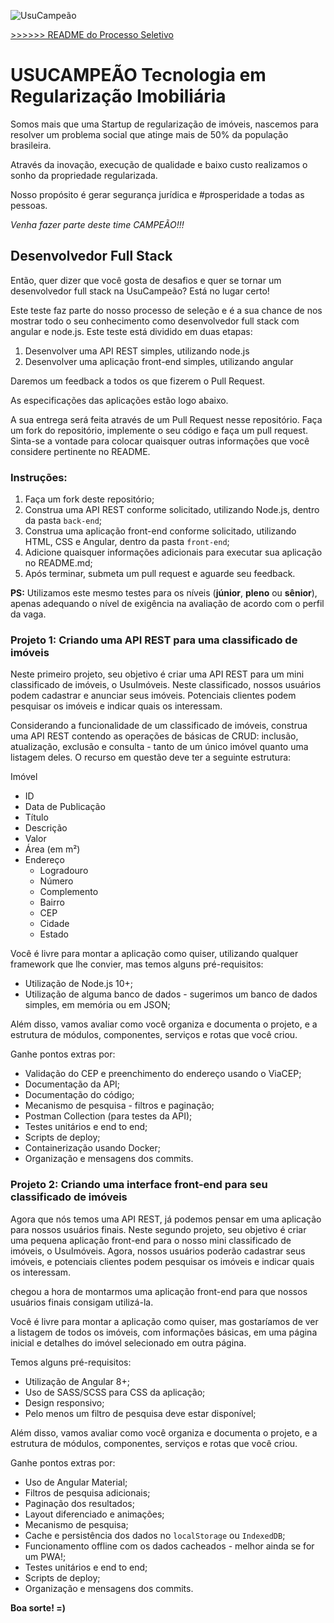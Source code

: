 ![UsuCampeão](logo.png)

[>>>>>> README do Processo Seletivo](READTHIS.md)

# USUCAMPEÃO Tecnologia em Regularização Imobiliária

Somos mais que uma Startup de regularização de imóveis, nascemos para resolver um problema social que atinge mais de 50% da população brasileira.

Através da inovação, execução de qualidade e baixo custo realizamos o sonho da propriedade regularizada.

Nosso propósito é gerar segurança jurídica e #prosperidade a todas as pessoas.

*Venha fazer parte deste time CAMPEÃO!!!*

## Desenvolvedor Full Stack

Então, quer dizer que você gosta de desafios e quer se tornar um desenvolvedor full stack na UsuCampeão? Está no lugar certo!

Este teste faz parte do nosso processo de seleção e é a sua chance de nos mostrar todo o seu conhecimento como desenvolvedor full stack com angular e node.js. Este teste está dividido em duas etapas:

1. Desenvolver uma API REST simples, utilizando node.js
1. Desenvolver uma aplicação front-end simples, utilizando angular

Daremos um feedback a todos os que fizerem o Pull Request.

As especificações das aplicações estão logo abaixo.

A sua entrega será feita através de um Pull Request nesse repositório. Faça um fork do repositório, implemente o seu código e faça um pull request. Sinta-se a vontade para colocar quaisquer outras informações que você considere pertinente no README.

### Instruções:

1. Faça um fork deste repositório;
2. Construa uma API REST conforme solicitado, utilizando Node.js, dentro da pasta ```back-end```;
3. Construa uma aplicação front-end conforme solicitado, utilizando HTML, CSS e Angular, dentro da pasta ```front-end```;
4. Adicione quaisquer informações adicionais para executar sua aplicação no README.md;
5. Após terminar, submeta um pull request e aguarde seu feedback.

**PS:** Utilizamos este mesmo testes para os níveis (**júnior**, **pleno** ou **sênior**), apenas adequando o nível de exigência na avaliação de acordo com o perfil da vaga.

### Projeto 1: Criando uma API REST para uma classificado de imóveis

Neste primeiro projeto, seu objetivo é criar uma API REST para um mini classificado de imóveis, o UsuImóveis. Neste classificado, nossos usuários podem cadastrar e anunciar seus imóveis. Potenciais clientes podem pesquisar os imóveis e indicar quais os interessam.

Considerando a funcionalidade de um classificado de imóveis, construa uma API REST contendo as operações de básicas de CRUD: inclusão, atualização, exclusão e consulta - tanto de um único imóvel quanto uma listagem deles. O recurso em questão deve ter a seguinte estrutura:

Imóvel
- ID
- Data de Publicação
- Título
- Descrição
- Valor
- Área (em m²)
- Endereço
  - Logradouro
  - Número
  - Complemento
  - Bairro
  - CEP
  - Cidade
  - Estado

Você é livre para montar a aplicação como quiser, utilizando qualquer framework que lhe convier, mas temos alguns pré-requisitos:
- Utilização de Node.js 10+;
- Utilização de alguma banco de dados - sugerimos um banco de dados simples, em memória ou em JSON;

Além disso, vamos avaliar como você organiza e documenta o projeto, e a estrutura de módulos, componentes, serviços e rotas que você criou.

Ganhe pontos extras por:
- Validação do CEP e preenchimento do endereço usando o ViaCEP;
- Documentação da API;
- Documentação do código;
- Mecanismo de pesquisa - filtros e paginação;
- Postman Collection (para testes da API);
- Testes unitários e end to end;
- Scripts de deploy;
- Containerização usando Docker;
- Organização e mensagens dos commits.

### Projeto 2: Criando uma interface front-end para seu classificado de imóveis

Agora que nós temos uma API REST, já podemos pensar em uma aplicação para nossos usuários finais. Neste segundo projeto, seu objetivo é criar uma pequena aplicação front-end para o nosso mini classificado de imóveis, o UsuImóveis. Agora, nossos usuários poderão cadastrar seus imóveis, e potenciais clientes podem pesquisar os imóveis e indicar quais os interessam.

chegou a hora de montarmos uma aplicação front-end para que nossos usuários finais consigam utilizá-la.

Você é livre para montar a aplicação como quiser, mas gostaríamos de ver a listagem de todos os imóveis, com informações básicas, em uma página inicial e detalhes do imóvel selecionado em outra página.

Temos alguns pré-requisitos:
- Utilização de Angular 8+;
- Uso de SASS/SCSS para CSS da aplicação;
- Design responsivo;
- Pelo menos um filtro de pesquisa deve estar disponível;

Além disso, vamos avaliar como você organiza e documenta o projeto, e a estrutura de módulos, componentes, serviços e rotas que você criou.

Ganhe pontos extras por:
- Uso de Angular Material;
- Filtros de pesquisa adicionais;
- Paginação dos resultados;
- Layout diferenciado e animações;
- Mecanismo de pesquisa;
- Cache e persistência dos dados no ``localStorage`` ou ``IndexedDB``;
- Funcionamento offline com os dados cacheados - melhor ainda se for um PWA!;
- Testes unitários e end to end;
- Scripts de deploy;
- Organização e mensagens dos commits.

**Boa sorte! =)**